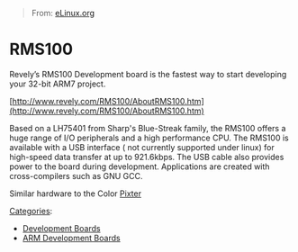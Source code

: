 > From: [eLinux.org](http://eLinux.org/RMS100 "http://eLinux.org/RMS100")


# RMS100



Revely’s RMS100 Development board is the fastest way to start developing
your 32-bit ARM7 project.

[http://www.revely.com/RMS100/AboutRMS100.htm](http://www.revely.com/RMS100/AboutRMS100.htm)

Based on a LH75401 from Sharp's Blue-Streak family, the RMS100 offers a
huge range of I/O peripherals and a high performance CPU. The RMS100 is
available with a USB interface ( not currently supported under linux)
for high-speed data transfer at up to 921.6kbps. The USB cable also
provides power to the board during development. Applications are created
with cross-compilers such as GNU GCC.

Similar hardware to the Color [Pixter](http://eLinux.org/Pixter "Pixter")


[Categories](http://eLinux.org/Special:Categories "Special:Categories"):

-   [Development
    Boards](http://eLinux.org/Category:Development_Boards "Category:Development Boards")
-   [ARM Development
    Boards](http://eLinux.org/Category:ARM_Development_Boards "Category:ARM Development Boards")

